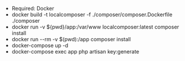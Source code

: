 - Required: Docker
- docker build -t localcomposer -f ./composer/composer.Dockerfile ./composer
- docker run -v ${pwd}/app:/var/www localcomposer:latest composer install
- docker run --rm -v $(pwd):/app composer install
- docker-compose up -d
- docker-compose exec app php artisan key:generate